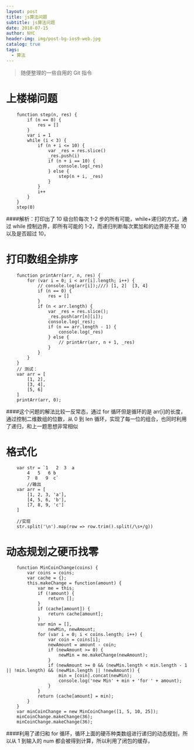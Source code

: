 ```yaml
---
layout: post
title: js算法问题
subtitle: js算法问题
date: 2018-07-15
author: NYC
header-img: img/post-bg-ios9-web.jpg
catalog: true
tags:
  - 算法
---
```


> 随便整理的一些自用的 Git 指令

# 上楼梯问题

        function step(n, res) {
            if (n == 0) {
                res = []
            }
            var i = 1
            while (i < 3) {
                if (n + i <= 10) {
                    var _res = res.slice()
                    _res.push(i)
                    if (n + i == 10) {
                        console.log(_res)
                    } else {
                        step(n + i, _res)
                    }
                }
                i++
            }
        }
        step(0)

####解析：打印出了 10 级台阶每次 1-2 步的所有可能，while+递归的方式，通过 while 控制边界，即所有可能的 1-2，而递归判断每次累加和的边界是不是 10 以及是否超过 10，

# 打印数组全排序

        function printArr(arr, n, res) {
            for (var i = 0; i < arr[i].length; i++) {
                // console.log(arr[i]);///) [1, 2]  [3, 4]
                if (n == 0) {
                    res = []
                }
                if (n < arr.length) {
                    var _res = res.slice();
                    _res.push(arr[n][i]);
                    console.log(_res);
                    if (n == arr.length - 1) {
                        console.log(_res)
                    } else {
                        // printArr(arr, n + 1, _res)
                    }
                }
            }
        }
        // 测试：
        var arr = [
            [1, 2],
            [3, 4],
            [5, 6]
        ]
        printArr(arr, 0);

####这个问题的解法比较一反常态，通过 for 循环但是循环的是 arr[i]的长度， 通过控制二维数组的位数，从 0 到 len 循环，实现了每一位的组合，也同时利用了递归，和上一题思想非常相似

# 格式化

        var str = `1   2  3  a
            4   5   6 b
            7  8   9  c`
            //输出
        var arr = [
            [1, 2, 3, 'a'],
            [4, 5, 6, 'b'],
            [7, 8, 9, 'c']
        ]

        //实现
        str.split('\n').map(row => row.trim().split(/\s+/g))

# 动态规划之硬币找零

        function MinCoinChange(coins) {
            var coins = coins;
            var cache = {};
            this.makeChange = function(amount) {
                var me = this;
                if (!amount) {
                    return [];
                }
                if (cache[amount]) {
                    return cache[amount];
                }
                var min = [],
                    newMin, newAmount;
                for (var i = 0; i < coins.length; i++) {
                    var coin = coins[i];
                    newAmount = amount - coin;
                    if (newAmount >= 0) {
                        newMin = me.makeChange(newAmount);
                    }
                    if (newAmount >= 0 && (newMin.length < min.length - 1 || !min.length) && (newMin.length || !newAmount)) {
                        min = [coin].concat(newMin);
                        console.log('new Min' + min + 'for ' + amount);
                    }
                }
                return (cache[amount] = min);
            }
        }
        var minCoinChange = new MinCoinChange([1, 5, 10, 25]);
        minCoinChange.makeChange(36);
        minCoinChange.makeChange(36);

####利用了递归和 for 循环，循环上面的硬币种类数组进行递归的动态规划，所以从 1 到输入的 num 都会被得到计算，所以利用了闭包的缓存，
